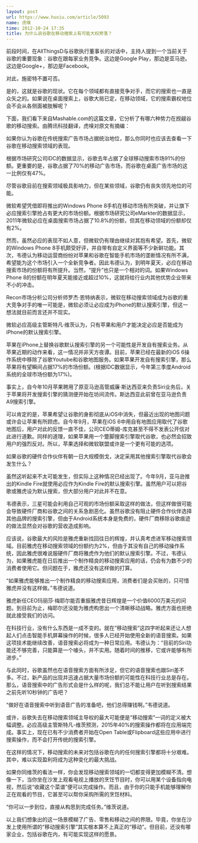 ```yaml
---
layout: post
url: https://www.huxiu.com/article/5093
name: 虎嗅
time: 2012-10-24 17:35
title: 为什么说谷歌在移动搜索上有可能大权旁落？
---
```

前段时间，在AllThingsD与谷歌执行董事长的对话中，主持人提到一个当前关于谷歌的重要现象：谷歌在跟每家业务竞争。这边是Google Play，那边是亚马逊。这边是Google+，那边是Facebook。

对此，施密特不置可否。

是的，这就是谷歌的现状。它在每个领域都有直接竞争对手，而它的搜索也一直是众矢之的。如果说在桌面搜索上，谷歌大局已定，在移动领域，它的搜索霸权地位会不会从各侧面被肢解呢？

下面，我们看下来自Mashable.com的这篇文章，它分析了有哪六种势力在觊觎谷歌的移动搜索。由腾讯科技翻译，虎嗅对原文有摘编：

如果你认为谷歌在传统搜索广告市场占据统治地位，那么你同时也应该去查看一下谷歌在移动搜索领域的表现。

根据市场研究公司IDC的数据显示，谷歌去年占据了全球移动搜索市场91%的份额。更重要的是，谷歌占据了70%的移动广告市场，而谷歌在桌面广告市场的这一比例仅有47%。

尽管谷歌目前在搜索领域极具影响力，但在某些领域，谷歌仍有丧失领先地位的可能。

微软希望凭借即将推出的Windows Phone 8手机在移动市场有所突破，并让旗下必应搜索引擎抢占有更大的市场份额。根据市场研究公司eMarkter的数据显示，2011年微软必应在桌面搜索市场占据了10.8%的份额，但其在移动领域的份额却仅有2%。

然而，虽然必应的表现不如人意，但微软仍有理由继续对其抱有希望。首先，微软的Windows Phone 8手机颇受好评，并自带有自定义界面等不少新鲜功能。其次，韦德认为移动运营商纷纷对苹果和谷歌在智能手机市场的垄断情况有所不满，希望能为这个市场引入一个全新竞争者。因此韦德认为，到明年夏天，必应在移动搜索市场的份额将有所提升。当然，“提升”也只是一个相对的词。如果Windows Phone 8的份额在明年夏天能接近或超过10%，这就将给行业内其他优势企业带来不小的冲击。

Recon市场分析公司分析师罗杰·恩特纳表示，微软在移动搜索领域成为谷歌的重大竞争对手的唯一可能是，微软必须让必应成为iPhone的默认搜索引擎，但这一想法就目前而言还并不现实。

微软必应高级主管斯特凡·维茨认为，只有苹果和用户才能决定必应是否能成为iPhone的默认搜索引擎。

苹果在iPhone上替换谷歌默认搜索引擎的另一个可能性是开发自有搜索业务。从苹果近期的动作来看，这一情况并非天方夜谭。目前，苹果已经在最新的iOS 6操作系统中移除了谷歌Youtube和谷歌地图服务。如果苹果开发自有搜索引擎，那么苹果将有望瞬间占据17%的市场份额。(根据IDC数据显示，今年第三季度Android系统的全球市场份额为17%)。

事实上，自今年10月苹果聘用了原亚马逊高管威廉·斯达西亚来负责Siri业务后，关于苹果将开发搜索引擎的猜测便开始在坊间流传。斯达西亚此前曾在亚马逊负责A9搜索引擎。

可以肯定的是，苹果希望让谷歌的身影彻底从iOS中消失，但最近出现的地图问题或许会让苹果有所顾虑。自今年9月，苹果在iOS 6中用自有地图应用取代了谷歌地图后，用户对此的反馈一直不佳，公司CEO蒂姆-库克甚至不得不发表公开信对此进行道歉。同样的道理，如果苹果用一个蹩脚搜索引擎取代谷歌，也必然会招致用户的强烈反对。所以，苹果选择和微软联盟或许是一个更有可能的选项。

如果谷歌的硬件合作伙伴有朝一日大规模倒戈，决定采用其他搜索引擎取代谷歌会发生什么？

虽然这听起来不太可能发生，但实际上这种情况已经出现了。今年9月，亚马逊推出的Kindle Fire就使用必应作为Kindle Fire的默认搜索引擎。虽然用户可以把谷歌或雅虎设为默认搜索，但大部分用户对此并不在意。

韦德表示，三星可能会利用自己可观的市场份额采取这样的做法，但这样做很可能会导致硬件厂商和谷歌之间的关系急剧恶化。虽然谷歌没有阻止硬件合作伙伴选择其他品牌的搜索引擎，但由于Android系统本身是免费的，硬件厂商移除谷歌痕迹的做法显然会对谷歌的营收造成影响。

应该说，谷歌最大的风险是雅虎重新找回往日的辉煌，并认真考虑进军移动搜索领域。目前雅虎在移动搜索领域的份额约为2%，但由于其没有自己的移动操作系统，因此雅虎很难说服硬件厂商将雅虎作为他们的默认搜索引擎。不过，韦德认为，如果雅虎能在日后推出一个制作精良的移动搜索应用的话，仍会有为数不少的消费者使用它。但问题在于，雅虎还没有这样做的打算。

“如果雅虎能够推出一个制作精良的移动搜索应用，消费者们是会买账的，只可惜雅虎并没有这样做。”韦德说道。

雅虎新任CEO玛丽莎·梅耶尔能否重振雅虎昔日辉煌是一个价值6000万美元的问题。到目前为止，梅耶尔还没能为雅虎构思出一个清晰移动战略。雅虎方面也拒绝就此接受我们的访问。

在科技行业，没有什么东西是一成不变的。就在“移动搜索”这四字听起来还让人想起人们点击智能手机屏幕操作的时候，很多人已经开始使用全新的语音搜索。如果这项技术能继续改善，语音搜索必将成为一种日常应用。韦德认为：“目前的Siri功能还不够完善，只能算是一个噱头，并不实用。随着时间的推移，它或许能够有所进步。”

与此同时，谷歌虽然也在语音搜索方面有所涉足，但它的语音搜索也跟Siri差不多。不过，新产品的出现并迅速占据大量市场份额的可能性在科技行业总是存在。那么，语音搜索中的广告形式会是什么样的呢，我们总不能让用户在听到搜索结果之前先听10秒钟的广告吧？

“做好在语音搜索中听到语音广告的准备吧，他们总得赚钱啊。”韦德说道。

或许，谷歌失去在移动搜索领域主导权的最大可能便是“移动搜索”一词的定义被大幅调整。必应高级主管斯特凡-维茨预测，2015年40%的搜索操作都将在应用端完成。事实上，现在已有不少消费者开始在Open Table或Flipboard这些应用中进行搜索操作，而不会打开传统的搜索引擎。

在这样的情况下，移动搜索的未来对包括谷歌在内的任何搜索引擎都将十分艰难。其中，难以实现盈利将成为这种变化的最大挑战。

如果你同维茨的看法一样，你会发现移动搜索领域的一切都变得更加模糊不清。想像一下，当你坐在沙发上观看电视上播放的烹饪节目时，你可以用某个设备指向电视，然后说“收藏这个菜谱”便可以完成操作。而且，由于你的只能手机能够理解你正在观看的节目，它甚至可以帮你采购所需的烹饪材料。

“你可以一步到位，直接从构思到完成任务。”维茨说道。

以上我们想象出的这一场景模糊了广告、零售和移动之间的界限。毕竟，你坐在沙发上使用所谓的“移动搜索引擎”其实根本算不上真正的“移动”。但目前，还没有哪家企业，包括谷歌在内，有可能实现这样的愿景。

